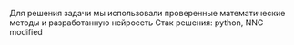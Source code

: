 Для решения задачи мы использовали проверенные математические методы и разработанную нейросеть
Стак решения: python, NNC modified
